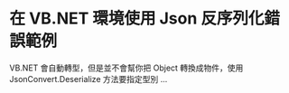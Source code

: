 # 在 VB.NET 環境使用 Json 反序列化錯誤範例

VB.NET 會自動轉型，但是並不會幫你把 Object 轉換成物件，使用 JsonConvert.Deserialize 方法要指定型別 ...
